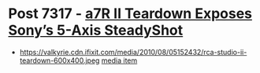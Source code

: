 # Post 7317 - [a7R II Teardown Exposes Sony&#8217;s 5-Axis SteadyShot](https://www.ifixit.com/News/7317/a7r-ii)

- https://valkyrie.cdn.ifixit.com/media/2010/08/05152432/rca-studio-ii-teardown-600x400.jpeg [media item](media-28524.md)